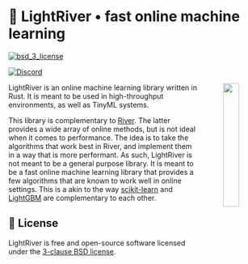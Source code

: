 <h1>🦀 LightRiver • fast online machine learning</h1>

<p>

<!-- Tests -->
<!-- <a href="https://github.com/online-ml/beaver/actions/workflows/unit-tests.yml">
<img src="https://github.com/online-ml/beaver/actions/workflows/unit-tests.yml/badge.svg" alt="tests">
</a> -->

<!-- Code quality -->
<!-- <a href="https://github.com/online-ml/beaver/actions/workflows/code-quality.yml">
<img src="https://github.com/online-ml/beaver/actions/workflows/code-quality.yml/badge.svg" alt="code_quality">
</a> -->

<!-- License -->
<a href="https://opensource.org/licenses/BSD-3-Clause">
<img src="https://img.shields.io/badge/License-BSD%203--Clause-blue.svg?style=flat-square" alt="bsd_3_license">
</a>

</p>

[![Discord](https://dcbadge.vercel.app/api/server/qNmrKEZMAn)](https://discord.gg/qNmrKEZMAn)

<div align="center" >
  <img src="https://user-images.githubusercontent.com/8095957/202878607-9fa71045-6379-436e-9da9-41209f8b39c2.png" width="25%" align="right" />
</div>

LightRiver is an online machine learning library written in Rust. It is meant to be used in high-throughput environments, as well as TinyML systems.

This library is complementary to [River](https://github.com/online-ml/river/). The latter provides a wide array of online methods, but is not ideal when it comes to performance. The idea is to take the algorithms that work best in River, and implement them in a way that is more performant. As such, LightRiver is not meant to be a general purpose library. It is meant to be a fast online machine learning library that provides a few algorithms that are known to work well in online settings. This is a akin to the way [scikit-learn](https://scikit-learn.org/) and [LightGBM](https://lightgbm.readthedocs.io/en/stable/) are complementary to each other.

## 📝 License

LightRiver is free and open-source software licensed under the [3-clause BSD license](LICENSE).
